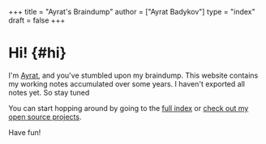 +++
title = "Ayrat's Braindump"
author = ["Ayrat Badykov"]
type = "index"
draft = false
+++

# Hi! {#hi}

I'm [Ayrat](https://www.badykov.com/), and you've stumbled upon my braindump.
This website contains my working notes accumulated over some years. I haven't exported
all notes yet. So stay tuned

You can start hopping around by going to the [full index](/notes/) or [check out my open source projects](/notes/20210830181701-my_projects/).

Have fun!
